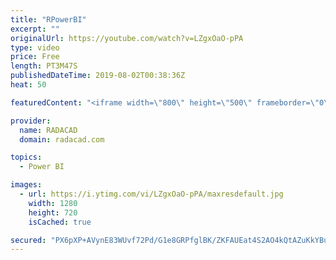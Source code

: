 ```yaml
---
title: "RPowerBI"
excerpt: ""
originalUrl: https://youtube.com/watch?v=LZgxOaO-pPA
type: video
price: Free
length: PT3M47S
publishedDateTime: 2019-08-02T00:38:36Z
heat: 50

featuredContent: "<iframe width=\"800\" height=\"500\" frameborder=\"0\" src=\"https://www.youtube.com/embed/LZgxOaO-pPA\" allow=\"accelerometer; autoplay; encrypted-media; gyroscope; picture-in-picture\" allowfullscreen></iframe>"

provider:
  name: RADACAD
  domain: radacad.com

topics:
  - Power BI

images:
  - url: https://i.ytimg.com/vi/LZgxOaO-pPA/maxresdefault.jpg
    width: 1280
    height: 720
    isCached: true

secured: "PX6pXP+AVynE83WUvf72Pd/G1e8GRPfglBK/ZKFAUEat4S2AO4kQtAZuKkYBu3Lge/MLcdIwKFXJavWQ8wk/jgX9vqepE/cXdeSgRkMyumVnh59acizofRq2iN2n2CVxEKCKJKaap+hV2KRCnJW/+4Lbj9sz0G4g2usK12H/M393uXqHmEm15bIwmrlmzVTEhcblxOXw2Z+iAhzeMjVirxt2Jp+DU/+nODu1HmY6gBF4azEYmzN3rL2BsLOM2HPtjjvkE/u7MumfPSXaCUZ97WhyWfSxp+QK3Bed6W34ddtpB5inyHmA93lHvt4VzdiIbq2+zuoxx/Q+9/aGYh6+mR5ipB5OXESryeQbWPkq5xg4Miu3MTFGc6m7fXNzU2mm12VNh6RLCqdfhW+E7NFCiALwYsFB1L2fOWF81eOCuSE=;OYUNCT5Gdc0sP65suaxRgQ=="
---
```


